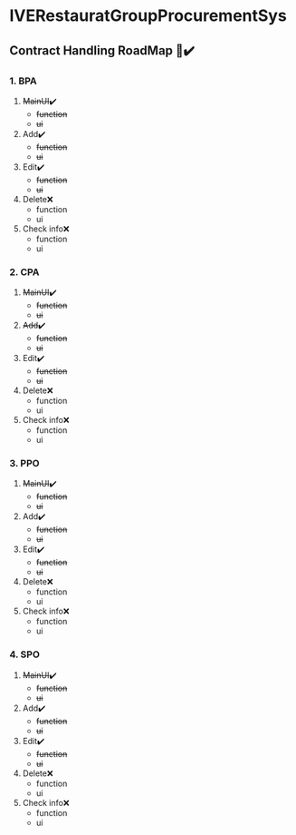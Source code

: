 # IVERestauratGroupProcurementSys

## Contract Handling RoadMap :page_facing_up::heavy_check_mark:

### 1.  BPA
1. ~~MainUI~~:heavy_check_mark:
    - ~~function~~
    - ~~ui~~
2. Add:heavy_check_mark:
      - ~~function~~
      - ~~ui~~
3. Edit:heavy_check_mark:
      - ~~function~~
      - ~~ui~~
4. Delete:x:
      - function
      - ui
5. Check info:x:
      - function
      - ui
### 2.  CPA
1. ~~MainUI~~:heavy_check_mark:
      - ~~function~~
      - ~~ui~~
2. ~~Add~~:heavy_check_mark:
      - ~~function~~
      - ~~ui~~
3. Edit:heavy_check_mark:
      - ~~function~~
      - ~~ui~~
4. Delete:x:
      - function
      - ui
5. Check info:x:
      - function
      - ui
### 3.  PPO
1. ~~MainUI~~:heavy_check_mark:
      - ~~function~~
      - ~~ui~~
2. Add:heavy_check_mark:
      - ~~function~~
      - ~~ui~~
3. Edit:heavy_check_mark:
      - ~~function~~
      - ~~ui~~
4. Delete:x:
      - function
      - ui
5. Check info:x:
      - function
      - ui
### 4.  SPO
1. ~~MainUI~~:heavy_check_mark:
      - ~~function~~
      - ~~ui~~
2. Add:heavy_check_mark:
      - ~~function~~
      - ~~ui~~
3. Edit:heavy_check_mark:
      - ~~function~~
      - ~~ui~~
4. Delete:x:
      - function
      - ui
5. Check info:x:
      - function
      - ui
